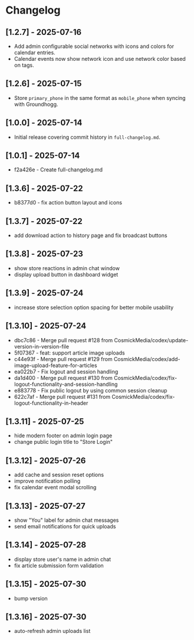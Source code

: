 # Changelog
## [1.2.7] - 2025-07-16
- Add admin configurable social networks with icons and colors for calendar entries.
- Calendar events now show network icon and use network color based on tags.


## [1.2.6] - 2025-07-15
- Store `primary_phone` in the same format as `mobile_phone` when syncing with Groundhogg.

## [1.0.0] - 2025-07-14
- Initial release covering commit history in `full-changelog.md`.

## [1.0.1] - 2025-07-14
- f2a426e - Create full-changelog.md


## [1.3.6] - 2025-07-22
- b8377d0 - fix action button layout and icons

## [1.3.7] - 2025-07-22
- add download action to history page and fix broadcast buttons

## [1.3.8] - 2025-07-23
- show store reactions in admin chat window
- display upload button in dashboard widget

## [1.3.9] - 2025-07-24
- increase store selection option spacing for better mobile usability

## [1.3.10] - 2025-07-24
- dbc7c86 - Merge pull request #128 from CosmickMedia/codex/update-version-in-version-file
- 5f07367 - feat: support article image uploads
- c44e93f - Merge pull request #129 from CosmickMedia/codex/add-image-upload-feature-for-articles
- ea022b7 - Fix logout and session handling
- da1d400 - Merge pull request #130 from CosmickMedia/codex/fix-logout-functionality-and-session-handling
- e883778 - Fix public logout by using common session cleanup
- 622c7af - Merge pull request #131 from CosmickMedia/codex/fix-logout-functionality-in-header


## [1.3.11] - 2025-07-25
- hide modern footer on admin login page
- change public login title to "Store Login"

## [1.3.12] - 2025-07-26
- add cache and session reset options
- improve notification polling
- fix calendar event modal scrolling

## [1.3.13] - 2025-07-27
- show "You" label for admin chat messages
- send email notifications for quick uploads

## [1.3.14] - 2025-07-28
- display store user's name in admin chat
- fix article submission form validation

## [1.3.15] - 2025-07-30
- bump version

## [1.3.16] - 2025-07-30
- auto-refresh admin uploads list

